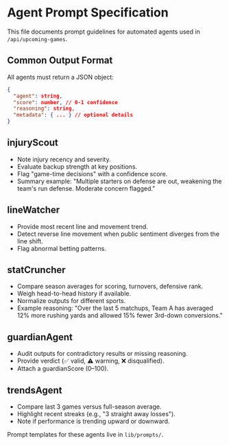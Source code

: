 # Agent Prompt Specification

This file documents prompt guidelines for automated agents used in `/api/upcoming-games`.

## Common Output Format

All agents must return a JSON object:

```json
{
  "agent": string,
  "score": number, // 0-1 confidence
  "reasoning": string,
  "metadata": { ... } // optional details
}
```

## injuryScout
- Note injury recency and severity.
- Evaluate backup strength at key positions.
- Flag "game-time decisions" with a confidence score.
- Summary example: "Multiple starters on defense are out, weakening the team's run defense. Moderate concern flagged."

## lineWatcher
- Provide most recent line and movement trend.
- Detect reverse line movement when public sentiment diverges from the line shift.
- Flag abnormal betting patterns.

## statCruncher
- Compare season averages for scoring, turnovers, defensive rank.
- Weigh head-to-head history if available.
- Normalize outputs for different sports.
- Example reasoning: "Over the last 5 matchups, Team A has averaged 12% more rushing yards and allowed 15% fewer 3rd-down conversions."

## guardianAgent
- Audit outputs for contradictory results or missing reasoning.
- Provide verdict (✅ valid, ⚠️ warning, ❌ disqualified).
- Attach a guardianScore (0–100).

## trendsAgent
- Compare last 3 games versus full-season average.
- Highlight recent streaks (e.g., "3 straight away losses").
- Note if performance is trending upward or downward.

Prompt templates for these agents live in `lib/prompts/`.
